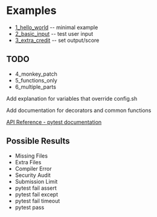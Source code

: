 # Examples

* [1_hello_world](1_hello_world) -- minimal example
* [2_basic_input](2_basic_input) -- test user input
* [3_extra_credit](3_extra_credit) -- set output/score


## TODO

* 4_monkey_patch
* 5_functions_only
* 6_multiple_parts

Add explanation for variables that override config.sh

Add documentation for decorators and common functions

[API Reference - pytest documentation](https://docs.pytest.org/en/stable/reference/reference.html)


## Possible Results

* Missing Files
* Extra Files
* Compiler Error
* Security Audit
* Submission Limit
* pytest fail assert
* pytest fail except
* pytest fail timeout
* pytest pass

